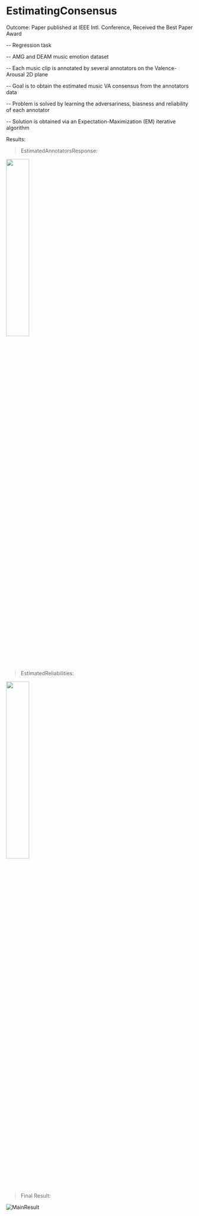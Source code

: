 # EstimatingConsensus

Outcome: Paper published at IEEE Intl. Conference, 
Received the Best Paper Award

-- Regression task

-- AMG and DEAM music emotion dataset

-- Each music clip is annotated by several annotators on the Valence-Arousal 2D plane

-- Goal is to obtain the estimated music VA consensus from the annotators data

-- Problem is solved by learning the adversariness, biasness and reliability of each annotator

-- Solution is obtained via an Expectation-Maximization (EM) iterative algorithm

Results:

> EstimatedAnnotatorsResponse:

<img src="https://user-images.githubusercontent.com/17112412/207594611-a5a9d95b-1a1f-409c-9580-74fbf71030d0.jpg" width=35% height=35%>

> EstimatedReliabilities:

<img src="https://user-images.githubusercontent.com/17112412/207594617-cc57d405-dac5-4c79-85a8-f126eda3c578.jpg" width=35% height=35%>

> Final Result:

![MainResult](https://user-images.githubusercontent.com/17112412/207626229-683d032b-9d1d-4723-9afc-fc938d144623.png)
